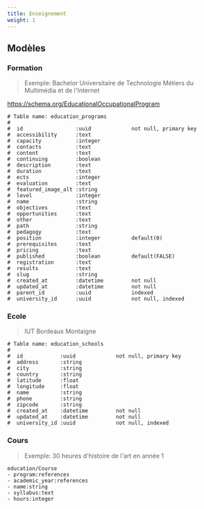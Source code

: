 ```yaml
---
title: Enseignement
weight: 1
---
```


## Modèles

### Formation

> Exemple: Bachelor Universitaire de Technologie Métiers du Multimédia et de l'Internet

https://schema.org/EducationalOccupationalProgram


```
# Table name: education_programs
#
#  id                 :uuid             not null, primary key
#  accessibility      :text
#  capacity           :integer
#  contacts           :text
#  content            :text
#  continuing         :boolean
#  description        :text
#  duration           :text
#  ects               :integer
#  evaluation         :text
#  featured_image_alt :string
#  level              :integer
#  name               :string
#  objectives         :text
#  opportunities      :text
#  other              :text
#  path               :string
#  pedagogy           :text
#  position           :integer          default(0)
#  prerequisites      :text
#  pricing            :text
#  published          :boolean          default(FALSE)
#  registration       :text
#  results            :text
#  slug               :string
#  created_at         :datetime         not null
#  updated_at         :datetime         not null
#  parent_id          :uuid             indexed
#  university_id      :uuid             not null, indexed
```

### Ecole

> IUT Bordeaux Montaigne

```
# Table name: education_schools
#
#  id            :uuid             not null, primary key
#  address       :string
#  city          :string
#  country       :string
#  latitude      :float
#  longitude     :float
#  name          :string
#  phone         :string
#  zipcode       :string
#  created_at    :datetime         not null
#  updated_at    :datetime         not null
#  university_id :uuid             not null, indexed
```

### Cours

> Exemple: 30 heures d'histoire de l'art en année 1

```
education/Course
- program:references
- academic_year:references
- name:string
- syllabus:text
- hours:integer
```
